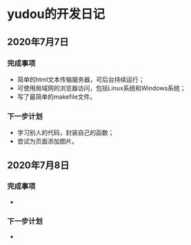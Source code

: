 # yudou的开发日记
## 2020年7月7日
### 完成事项
- 简单的html文本传输服务器，可后台持续运行；
- 可使用局域网的浏览器访问，包括Linux系统和Windows系统；
- 写了最简单的makefile文件。
### 下一步计划
- 学习别人的代码，封装自己的函数；
- 尝试为页面添加图片。

## 2020年7月8日
### 完成事项
- 
### 下一步计划
- 
